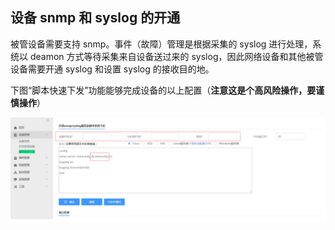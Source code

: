 ## 设备 snmp 和 syslog 的开通

被管设备需要支持 snmp。事件（故障）管理是根据采集的 syslog 进行处理，系统以 deamon 方式等待采集来自设备送过来的 syslog，因此网络设备和其他被管设备需要开通 syslog 和设置 syslog 的接收目的地。

下图“脚本快速下发”功能能够完成设备的以上配置（**注意这是个高风险操作，要谨慎操作**）

![](../assets/image008.png)
